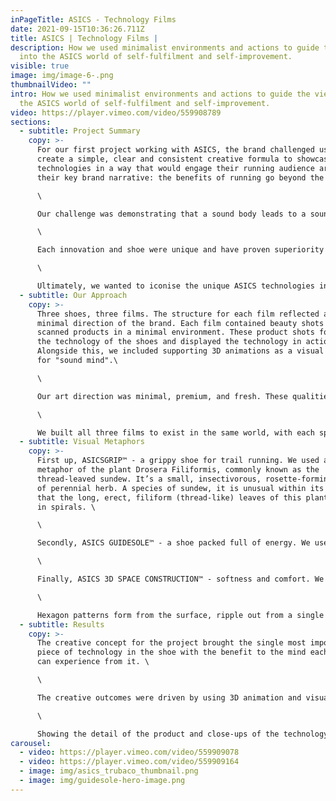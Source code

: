 ```yaml
---
inPageTitle: ASICS - Technology Films
date: 2021-09-15T10:36:26.711Z
title: ASICS | Technology Films |
description: How we used minimalist environments and actions to guide the viewer
  into the ASICS world of self-fulfilment and self-improvement.
visible: true
image: img/image-6-.png
thumbnailVideo: ""
intro: How we used minimalist environments and actions to guide the viewer into
  the ASICS world of self-fulfilment and self-improvement.
video: https://player.vimeo.com/video/559908789
sections:
  - subtitle: Project Summary
    copy: >-
      For our first project working with ASICS, the brand challenged us to
      create a simple, clear and consistent creative formula to showcase their
      technologies in a way that would engage their running audience around
      their key brand narrative: the benefits of running go beyond the body.\

      \

      Our challenge was demonstrating that a sound body leads to a sound mind.\

      \

      Each innovation and shoe were unique and have proven superiority vs. their competitors. They tapped into specific needs and insights from their audience and have been acclaimed by influencers and media.\

      \

      Ultimately, we wanted to iconise the unique ASICS technologies in a way that celebrated both the key functional benefits of the product, “Sound Body”, and the mental benefit for the runner, “Sound Mind”­­.
  - subtitle: Our Approach
    copy: >-
      Three shoes, three films. The structure for each film reflected a new,
      minimal direction of the brand. Each film contained beauty shots of 3D
      scanned products in a minimal environment. These product shots focused on
      the technology of the shoes and displayed the technology in action.
      Alongside this, we included supporting 3D animations as a visual metaphor
      for "sound mind".\

      \

      Our art direction was minimal, premium, and fresh. These qualities highlighted 'Sound Mind and Sound Body’ and represented the same level of craft and thoughtfulness as go into the products themselves.\

      \

      We built all three films to exist in the same world, with each space will having subtle changes that help tie into some of the key benefits of that shoe. No props or objects had greater detail than the product itself.
  - subtitle: Visual Metaphors
    copy: >-
      First up, ASICSGRIP™ - a grippy shoe for trail running. We used a visual
      metaphor of the plant Drosera Filiformis, commonly known as the
      thread-leaved sundew. It’s a small, insectivorous, rosette-forming species
      of perennial herb. A species of sundew, it is unusual within its genus in
      that the long, erect, filiform (thread-like) leaves of this plant unroll
      in spirals. \

      \

      Secondly, ASICS GUIDESOLE™ - a shoe packed full of energy. We used a visual metaphor of ribbons of foam filling the screen. They rush from the shoe, sending a wave of energy through the ribbons. The energy causes a chaotic motion of continuous waves, and the energy continued to pass through the waves as they all find a synchronised rhythm.\

      \

      Finally, ASICS 3D SPACE CONSTRUCTION™ - softness and comfort. We opened on the shoe in mid-air surrounded by hexagon-shaped foam cushions and stone balls. Stone balls collide with the base of the shoe. We see the bottom of the shoe cushion the impact, then the hex cushions surrounding the shoe protecting it from the stone spheres.\

      \

      Hexagon patterns form from the surface, ripple out from a single piece of foam. We then see the grid of hexagon foam and push the foam to show how soft it is. Finally, we cut to a top-down angle of the shoe falling towards a foam pit made from hexagon cushions.
  - subtitle: Results
    copy: >-
      The creative concept for the project brought the single most important
      piece of technology in the shoe with the benefit to the mind each consumer
      can experience from it. \

      \

      The creative outcomes were driven by using 3D animation and visual effects, enhancing the qualities of the technology inside the shoes. The materials used reflected the technical benefits of the shoe and focus the viewer on these. Light, brightly coloured gradients contrasted with soft foams and stone textures. \

      \

      Showing the detail of the product and close-ups of the technology in dynamic positions, we used light to create contrasting areas of focus and highlight the technology of the shoe. Environmental lighting helped show the wider minimalist world through tranquil, soft shadows and moving light.
carousel:
  - video: https://player.vimeo.com/video/559909078
  - video: https://player.vimeo.com/video/559909164
  - image: img/asics_trubaco_thumbnail.png
  - image: img/guidesole-hero-image.png
---
```


